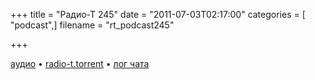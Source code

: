 +++
title = "Радио-Т 245"
date = "2011-07-03T02:17:00"
categories = [ "podcast",]
filename = "rt_podcast245"

+++

[аудио](http://archive.rucast.net/radio-t/media/rt_podcast245.mp3) • [radio-t.torrent](http://www.radio-t.com/torrents/rt_podcast245.mp3.torrent) • [лог чата](http://chat.radio-t.com/logs/radio-t-245.html)<audio src="http://archive.rucast.net/radio-t/media/rt_podcast245.mp3" preload="none"></audio>